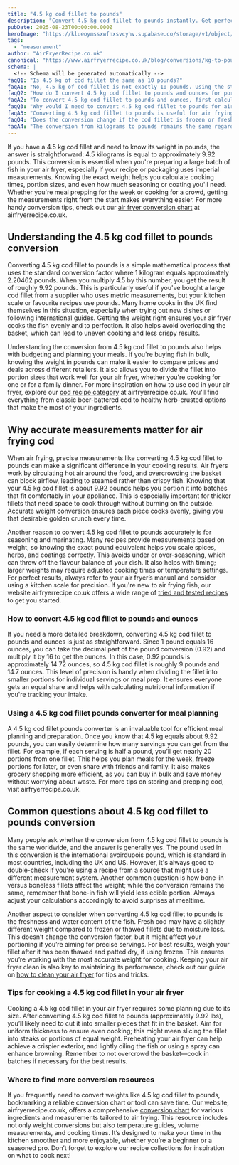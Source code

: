 ```yaml
---
title: "4.5 kg cod fillet to pounds"
description: "Convert 4.5 kg cod fillet to pounds instantly. Get perfect air fryer portions with our simple guide and handy conversion chart."
pubDate: 2025-08-23T00:00:00.000Z
heroImage: "https://klueoymssxwfnxsvcyhv.supabase.co/storage/v1/object/public/Shmucket/4-5-kg-cod-fillet-to-pounds.webp"
tags:
  - "measurement"
author: "AirFryerRecipe.co.uk"
canonical: "https://www.airfryerrecipe.co.uk/blog/conversions/kg-to-pounds/4-5-kg-cod-fillet-to-pounds"
schema: |
  <!-- Schema will be generated automatically -->
faqQ1: "Is 4.5 kg of cod fillet the same as 10 pounds?"
faqA1: "No, 4.5 kg of cod fillet is not exactly 10 pounds. Using the standard conversion rate where 1 kilogram equals approximately 2.20462 pounds, 4.5 kg works out to roughly 9.92 pounds. This slight difference might not seem like much, but when you're portioning for air frying or following a recipe precisely, that 0.08 pound (or about 1.28 ounces) can matter for even cooking and accurate seasoning."
faqQ2: "How do I convert 4.5 kg cod fillet to pounds and ounces for portioning?"
faqA2: "To convert 4.5 kg cod fillet to pounds and ounces, first calculate the total pounds (approximately 9.92 lbs). The whole number is 9 pounds. Then multiply the decimal part (0.92) by 16 to get the ounces: 0.92 x 16 = 14.72 ounces. So, 4.5 kg is about 9 pounds and 14.7 ounces. This helps when dividing the fillet into equal portions for air frying, ensuring consistent cooking times and results."
faqQ3: "Why would I need to convert 4.5 kg cod fillet to pounds for air frying?"
faqA3: "Converting 4.5 kg cod fillet to pounds is useful for air frying because many recipes and air fryer guidelines use imperial measurements. Knowing the weight in pounds helps you determine correct portion sizes, avoid overcrowding the basket, and adjust cooking times accurately. Overloading the air fryer can lead to unevenly cooked fish, so precise conversions ensure crispy, perfectly cooked cod every time."
faqQ4: "Does the conversion change if the cod fillet is frozen or fresh?"
faqA4: "The conversion from kilograms to pounds remains the same regardless of whether the cod fillet is fresh or frozen, as weight is weight. However, frozen fillets may have added ice or water weight that can slightly affect the edible portion after thawing. For best results when air frying, always thaw and pat dry the fillet before weighing and converting to pounds, as this gives you the most accurate weight for cooking and portioning."
---
```

<p>If you have a 4.5 kg cod fillet and need to know its weight in pounds, the answer is straightforward: 4.5 kilograms is equal to approximately 9.92 pounds. This conversion is essential when you're preparing a large batch of fish in your air fryer, especially if your recipe or packaging uses imperial measurements. Knowing the exact weight helps you calculate cooking times, portion sizes, and even how much seasoning or coating you'll need. Whether you're meal prepping for the week or cooking for a crowd, getting the measurements right from the start makes everything easier. For more handy conversion tips, check out our <a href="https://www.airfryerrecipe.co.uk/air-fryer-conversion-chart">air fryer conversion chart</a> at airfryerrecipe.co.uk.</p>

<h2>Understanding the 4.5 kg cod fillet to pounds conversion</h2>
<p>Converting 4.5 kg cod fillet to pounds is a simple mathematical process that uses the standard conversion factor where 1 kilogram equals approximately 2.20462 pounds. When you multiply 4.5 by this number, you get the result of roughly 9.92 pounds. This is particularly useful if you've bought a large cod fillet from a supplier who uses metric measurements, but your kitchen scale or favourite recipes use pounds. Many home cooks in the UK find themselves in this situation, especially when trying out new dishes or following international guides. Getting the weight right ensures your air fryer cooks the fish evenly and to perfection. It also helps avoid overloading the basket, which can lead to uneven cooking and less crispy results.</p>
<p>Understanding the conversion from 4.5 kg cod fillet to pounds also helps with budgeting and planning your meals. If you're buying fish in bulk, knowing the weight in pounds can make it easier to compare prices and deals across different retailers. It also allows you to divide the fillet into portion sizes that work well for your air fryer, whether you're cooking for one or for a family dinner. For more inspiration on how to use cod in your air fryer, explore our <a href="https://www.airfryerrecipe.co.uk/recipe-category/cod">cod recipe category</a> at airfryerrecipe.co.uk. You'll find everything from classic beer-battered cod to healthy herb-crusted options that make the most of your ingredients.</p>

<h2>Why accurate measurements matter for air frying cod</h2>
<p>When air frying, precise measurements like converting 4.5 kg cod fillet to pounds can make a significant difference in your cooking results. Air fryers work by circulating hot air around the food, and overcrowding the basket can block airflow, leading to steamed rather than crispy fish. Knowing that your 4.5 kg cod fillet is about 9.92 pounds helps you portion it into batches that fit comfortably in your appliance. This is especially important for thicker fillets that need space to cook through without burning on the outside. Accurate weight conversion ensures each piece cooks evenly, giving you that desirable golden crunch every time.</p>
<p>Another reason to convert 4.5 kg cod fillet to pounds accurately is for seasoning and marinating. Many recipes provide measurements based on weight, so knowing the exact pound equivalent helps you scale spices, herbs, and coatings correctly. This avoids under or over-seasoning, which can throw off the flavour balance of your dish. It also helps with timing; larger weights may require adjusted cooking times or temperature settings. For perfect results, always refer to your air fryer’s manual and consider using a kitchen scale for precision. If you're new to air frying fish, our website airfryerrecipe.co.uk offers a wide range of <a href="https://www.airfryerrecipe.co.uk/recipes">tried and tested recipes</a> to get you started.</p>

<h3>How to convert 4.5 kg cod fillet to pounds and ounces</h3>
<p>If you need a more detailed breakdown, converting 4.5 kg cod fillet to pounds and ounces is just as straightforward. Since 1 pound equals 16 ounces, you can take the decimal part of the pound conversion (0.92) and multiply it by 16 to get the ounces. In this case, 0.92 pounds is approximately 14.72 ounces, so 4.5 kg cod fillet is roughly 9 pounds and 14.7 ounces. This level of precision is handy when dividing the fillet into smaller portions for individual servings or meal prep. It ensures everyone gets an equal share and helps with calculating nutritional information if you're tracking your intake.</p>

<h3>Using a 4.5 kg cod fillet pounds converter for meal planning</h3>
<p>A 4.5 kg cod fillet pounds converter is an invaluable tool for efficient meal planning and preparation. Once you know that 4.5 kg equals about 9.92 pounds, you can easily determine how many servings you can get from the fillet. For example, if each serving is half a pound, you’ll get nearly 20 portions from one fillet. This helps you plan meals for the week, freeze portions for later, or even share with friends and family. It also makes grocery shopping more efficient, as you can buy in bulk and save money without worrying about waste. For more tips on storing and prepping cod, visit airfryerrecipe.co.uk.</p>

<h2>Common questions about 4.5 kg cod fillet to pounds conversion</h2>
<p>Many people ask whether the conversion from 4.5 kg cod fillet to pounds is the same worldwide, and the answer is generally yes. The pound used in this conversion is the international avoirdupois pound, which is standard in most countries, including the UK and US. However, it's always good to double-check if you're using a recipe from a source that might use a different measurement system. Another common question is how bone-in versus boneless fillets affect the weight; while the conversion remains the same, remember that bone-in fish will yield less edible portion. Always adjust your calculations accordingly to avoid surprises at mealtime.</p>
<p>Another aspect to consider when converting 4.5 kg cod fillet to pounds is the freshness and water content of the fish. Fresh cod may have a slightly different weight compared to frozen or thawed fillets due to moisture loss. This doesn’t change the conversion factor, but it might affect your portioning if you’re aiming for precise servings. For best results, weigh your fillet after it has been thawed and patted dry, if using frozen. This ensures you’re working with the most accurate weight for cooking. Keeping your air fryer clean is also key to maintaining its performance; check out our guide on <a href="https://www.airfryerrecipe.co.uk/air-fryer-cleaner">how to clean your air fryer</a> for tips and tricks.</p>

<h3>Tips for cooking a 4.5 kg cod fillet in your air fryer</h3>
<p>Cooking a 4.5 kg cod fillet in your air fryer requires some planning due to its size. After converting 4.5 kg cod fillet to pounds (approximately 9.92 lbs), you’ll likely need to cut it into smaller pieces that fit in the basket. Aim for uniform thickness to ensure even cooking; this might mean slicing the fillet into steaks or portions of equal weight. Preheating your air fryer can help achieve a crispier exterior, and lightly oiling the fish or using a spray can enhance browning. Remember to not overcrowd the basket—cook in batches if necessary for the best results.</p>

<h3>Where to find more conversion resources</h3>
<p>If you frequently need to convert weights like 4.5 kg cod fillet to pounds, bookmarking a reliable conversion chart or tool can save time. Our website, airfryerrecipe.co.uk, offers a comprehensive <a href="https://www.airfryerrecipe.co.uk/air-fryer-conversion-chart">conversion chart</a> for various ingredients and measurements tailored to air frying. This resource includes not only weight conversions but also temperature guides, volume measurements, and cooking times. It’s designed to make your time in the kitchen smoother and more enjoyable, whether you’re a beginner or a seasoned pro. Don’t forget to explore our recipe collections for inspiration on what to cook next!</p>
